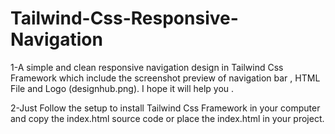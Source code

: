 # Tailwind-Css-Responsive-Navigation

1-A simple and clean responsive navigation design in Tailwind Css Framework which include the  screenshot preview  of navigation bar ,
HTML File  and Logo (designhub.png). I hope it will help you . 

2-Just Follow the setup to install Tailwind Css Framework in your computer and copy the index.html 
source code or place the index.html in your project.


